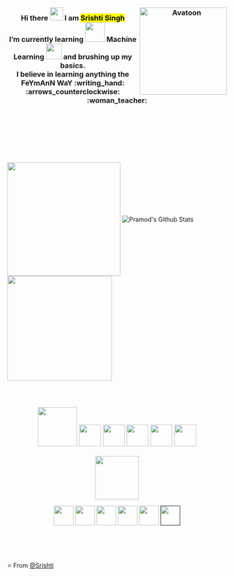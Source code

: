<div>
  <h3 align="center"> 
    <strong> Hi there <img src="https://raw.githubusercontent.com/iampavangandhi/iampavangandhi/master/gifs/Hi.gif" width="30px"> I am <mark>Srishti Singh</mark></strong> <img src="https://github.com/SrishtiSinghD/SrishtiSinghD/blob/master/tenor%20(2).gif" width="200" title="Avatoon" align = "right"> 
    <br> <strong> I’m currently learning <img src="https://media.giphy.com/media/3ohc1axM00ocu2K8gg/giphy.gif" width="45px"> Machine Learning  <img src="https://media.giphy.com/media/l41K2nK1kW3wCM6dy/giphy.gif" width="36px"> and brushing up my basics. </strong>
    <br> <strong> I believe in learning anything the FeYmAnN WaY :writing_hand: :arrows_counterclockwise: :woman_teacher:</strong> 
  </h3>
</div>
<br><br><br><br><br><br>

<div>
<p align="left">
  <img align="center" src="https://media.giphy.com/media/l3fQsvbfwo3rJcmwo/giphy.gif" width="260px">
  <img align="center" src="https://github-readme-stats.vercel.app/api?username=SrishtiSinghD&show_icons=true&title_color=610D4D&icon_color=C949DC&text_color=440A5C&bg_color=F3D3E7" alt="Pramod's Github Stats"> 
  <img align="center" src="https://media.giphy.com/media/H7YO03BHmBMWuWUkez/giphy.gif" width="240px">
</p></div>
<br>

<p align="center">  
  <h2 align="center">
    <img src="https://media.giphy.com/media/DS89v1NqpzCqA/giphy.gif" width="90px">
    <img src="https://media.giphy.com/media/5xaOcLBK3ktpfSfLcVa/giphy.gif" width="50px">
    <img src="https://media.giphy.com/media/QoUU3x1dH505y/giphy.gif" width="50px">
    <img src="https://media.giphy.com/media/5xaOcLKkLxxVUCeUZ4Q/giphy.gif" width="50px">
    <img src="https://media.giphy.com/media/KI9S4tfLdMaK4/giphy.gif" width="50px">
    <img src="https://media.giphy.com/media/TlK63Er5sVKVBLMQVMY/giphy.gif" width="50px">
</h2>
  <p align="center"><img src="https://media.giphy.com/media/ozdUAW4iETQS2OggkO/giphy.gif" width="100px"></p>
    <p align="center">
      <code><a href="https://www.python.org/" target="_blank"><img height="45" src="https://www.vectorlogo.zone/logos/python/python-ar21.svg"></a></code>
      <code><a href="https://jupyter.org/" target="_blank"><img height="45" src="https://www.vectorlogo.zone/logos/jupyter/jupyter-ar21.svg"></a></code>
      <code><a href="https://numpy.org/" target="_blank"><img height="45" src="https://www.vectorlogo.zone/logos/numpy/numpy-ar21.svg"></a></code>
  <code><a href="https://pandas.pydata.org/" target="_blank"><img height="45" src="https://upload.wikimedia.org/wikipedia/commons/e/ed/Pandas_logo.svg"></a></code>
  <code><a href="https://matplotlib.org/" target="_blank"><img height="45" src="https://upload.wikimedia.org/wikipedia/commons/8/84/Matplotlib_icon.svg"></a></code>
  <code><a href="" target="_blank"><img height="45" src="https://seeklogo.com/images/C/c-logo-672525892C-seeklogo.com.png"></a></code>
    </p>
 </p>
  
<br><br><br>
<!-- For making transition
<p>
<img src="https://media.giphy.com/media/l46CuOJgbOJVjhuw0/giphy.gif" width="200px">
<img src="https://media.giphy.com/media/xTiTnnEWYFqDYVs2RO/giphy.gif" width="100px">
<img src="https://media.giphy.com/media/l46CuOJgbOJVjhuw0/giphy.gif" width="360px"></p>
-->
⭐️ From [@Srishti](https://github.com/SrishtiSinghD)
<!--
**SrishtiSinghD/SrishtiSinghD** is a ✨ _special_ ✨ repository because its `README.md` (this file) appears on your GitHub profile.

Here are some ideas to get you started:

- 🔭 I’m currently working on ...
- 🌱 I’m currently learning ...
- 👯 I’m looking to collaborate on ...
- 🤔 I’m looking for help with ... N : https://media.giphy.com/media/TlK63EVn3kVP0H0oQ7u/giphy.gif
- 💬 Ask me about ...
- 📫 How to reach me: ...
- 😄 Pronouns: ...
- ⚡ Fun fact: ...https://media.giphy.com/media/dB0lH3k3AE96259Exh/giphy.gif
-->
